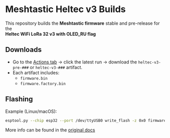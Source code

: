 # Meshtastic Heltec v3 Builds

This repository builds the **Meshtastic firmware** stable and pre-release for the  
**Heltec WiFi LoRa 32 v3 with OLED_RU flag** 

## Downloads
- Go to the [Actions tab](../../actions) → click the latest run → download the `heltec-v3-pre-###` or `heltec-v3-###` artifact.
- Each artifact includes:
  - `firmware.bin`
  - `firmware.factory.bin`

## Flashing
Example (Linux/macOS):
```bash
esptool.py --chip esp32 --port /dev/ttyUSB0 write_flash -z 0x0 firmware.factory.bin
```


More info can be found in the [original docs](https://meshtastic.org/docs/getting-started/flashing-firmware/esp32/cli-script/)
